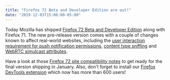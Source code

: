 ```yaml
---
title: "Firefox 72 Beta and Developer Edition are out!"
date: "2019-12-03T15:06:00-05:00"
---
```

Today Mozilla has shipped [Firefox 72 Beta and Developer Edition](https://www.mozilla.org/firefox/channel/desktop/) along with Firefox 71. The new pre-release version comes with a couple of changes known to affect real-world websites, including the [user interaction requirement for push notification permissions](https://www.fxsitecompat.dev/en-CA/docs/2019/requesting-notification-permission-and-screen-capture-now-requires-user-interaction/), [content type sniffing](https://www.fxsitecompat.dev/en-CA/docs/2019/x-content-type-options-nosniff-now-applies-to-top-level-documents-causing-some-pages-to-be-downloaded/) and [WebRTC simulcast attributes](https://www.fxsitecompat.dev/en-CA/docs/2019/pt-and-rid-in-webrtc-simulcast-attributes-are-no-longer-supported/).

Have a look at those [Firefox 72 site compatibility notes](https://www.fxsitecompat.dev/en-CA/releases/72/) to get ready for the final version shipping in January. Also, don't forget to install our [Firefox DevTools extension](https://addons.mozilla.org/firefox/addon/site-compatibility-tools/) which now has more than 600 users!
